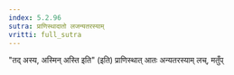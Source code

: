 ```yaml
---
index: 5.2.96
sutra: प्राणिस्थादातो लजन्यतरस्याम्
vritti: full_sutra
---
```


"तद्  अस्य, अस्मिन् अस्ति इति" (इति) प्राणिस्थात् आतः अन्यतरस्याम् लच्, मतुँप्